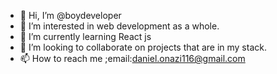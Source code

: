 - 👋 Hi, I’m @boydeveloper
- 👀 I’m interested in web development as a whole.
- 🌱 I’m currently learning  React js
- 💞️ I’m looking to collaborate on projects that are in my stack.
- 📫 How to reach me ;email:daniel.onazi116@gmail.com

<!---
boydeveloper/boydeveloper is a ✨ special ✨ repository because its `README.md` (this file) appears on your GitHub profile.
You can click the Preview link to take a look at your changes.
--->
